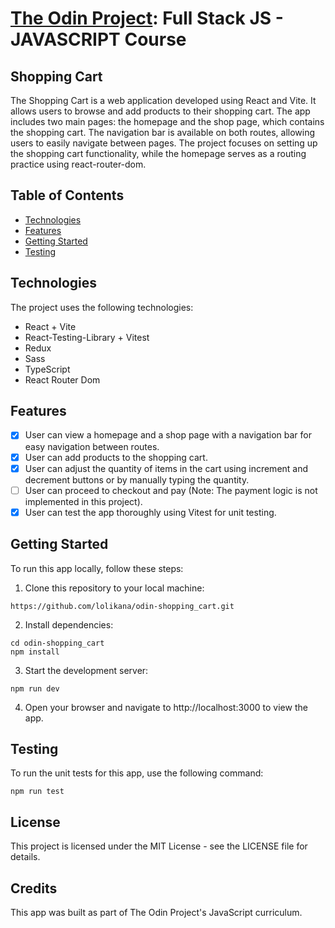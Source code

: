 # [The Odin Project](https://www.theodinproject.com/): Full Stack JS - JAVASCRIPT Course

## Shopping Cart

The Shopping Cart is a web application developed using React and Vite. It allows users to browse and add products to their shopping cart. The app includes two main pages: the homepage and the shop page, which contains the shopping cart. The navigation bar is available on both routes, allowing users to easily navigate between pages. The project focuses on setting up the shopping cart functionality, while the homepage serves as a routing practice using react-router-dom.

## Table of Contents

- [Technologies](#technologies)
- [Features](#features)
- [Getting Started](#getting-started)
- [Testing](#testing)

## Technologies 

The project uses the following technologies:

* React + Vite
* React-Testing-Library + Vitest
* Redux
* Sass
* TypeScript
* React Router Dom


## Features

- [x] User can view a homepage and a shop page with a navigation bar for easy navigation between routes.
- [x] User can add products to the shopping cart.
- [x] User can adjust the quantity of items in the cart using increment and decrement buttons or by manually typing the quantity.
- [ ] User can proceed to checkout and pay (Note: The payment logic is not implemented in this project).
- [x] User can test the app thoroughly using Vitest for unit testing.

## Getting Started

To run this app locally, follow these steps:

1. Clone this repository to your local machine:

```
https://github.com/lolikana/odin-shopping_cart.git
```

2. Install dependencies:

```
cd odin-shopping_cart
npm install
```

3. Start the development server:

```
npm run dev
```

4. Open your browser and navigate to http://localhost:3000 to view the app.

## Testing

To run the unit tests for this app, use the following command:

```
npm run test
```

## License

This project is licensed under the MIT License - see the LICENSE file for details.

## Credits

This app was built as part of The Odin Project's JavaScript curriculum.
